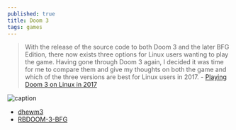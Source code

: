 ```yaml
---
published: true
title: Doom 3
tags: games
---
```

> With the release of the source code to both Doom 3 and the later BFG Edition, there now exists three options for Linux users wanting to play the game. Having gone through Doom 3 again, I decided it was time for me to compare them and give my thoughts on both the game and which of the three versions are best for Linux users in 2017. - [Playing Doom 3 on Linux in 2017](https://www.gamingonlinux.com/articles/playing-doom-3-on-linux-in-2017.10561)

![caption](https://lutris.net/media/cache/42/1f/421f1a9b94cd08405e42b631b214d866.jpg) <!-- .element height="50%" width="50% ustify-content="left" -->

- [dhewm3](https://dhewm3.org/)
- [RBDOOM-3-BFG](https://github.com/RobertBeckebans/RBDOOM-3-BFG/)


